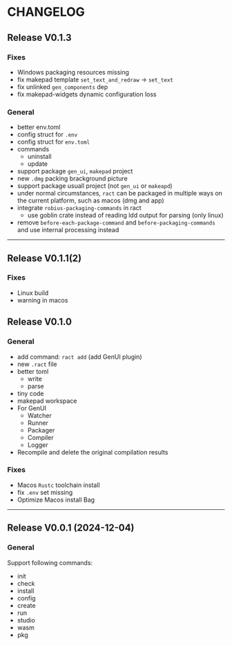# CHANGELOG

## Release V0.1.3

### Fixes

- Windows packaging resources missing
- fix makepad template `set_text_and_redraw` -> `set_text`
- fix unlinked `gen_components` dep
- fix makepad-widgets dynamic configuration loss

### General

- better env.toml
- config struct for `.env`
- config struct for `env.toml`
- commands
  - uninstall
  - update
- support package `gen_ui`, `makepad` project
- new `.dmg` packing brackground picture
- support package usuall project (not `gen_ui` or `makeapd`)
- under normal circumstances, `ract` can be packaged in multiple ways on the current platform, such as macos (dmg and app)
- integrate `robius-packaging-commands` in ract
  - use goblin crate instead of reading ldd output for parsing (only linux)
- remove `before-each-package-command` and `before-packaging-commands` and use internal processing instead


---

## Release V0.1.1(2)

### Fixes

- Linux build
- warning in macos

## Release V0.1.0 

### General

- add command: `ract add` (add GenUI plugin)
- new `.ract` file
- better toml
  - write
  - parse
- tiny code
- makepad workspace
- For GenUI
  - Watcher
  - Runner
  - Packager
  - Compiler
  - Logger
- Recompile and delete the original compilation results

### Fixes

- Macos `Rustc` toolchain install 
- fix `.env` set missing
- Optimize Macos install Bag

---

## Release V0.0.1 (2024-12-04)

### General

Support following commands:

- init
- check
- install
- config
- create
- run
- studio
- wasm
- pkg